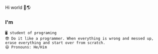 Hi world 👋🌎

### I'm

    🖥️ student of programing 
    😎 Do it like a programmer. When everything is wrong and messed up, erase everything and start over from scratch.
    😄 Pronouns: He/Him


